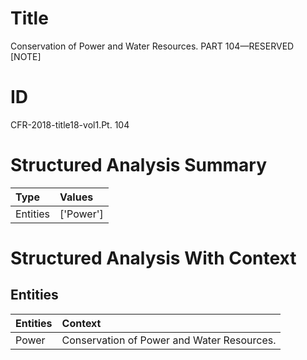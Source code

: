 # Title

 Conservation of Power and Water Resources. PART 104—RESERVED [NOTE]


# ID

 CFR-2018-title18-vol1.Pt. 104


# Structured Analysis Summary

| Type     | Values    |
|:---------|:----------|
| Entities | ['Power'] |


# Structured Analysis With Context

 


## Entities

| Entities   | Context                                      |
|:-----------|:---------------------------------------------|
| Power      | Conservation of  Power  and Water Resources. |


